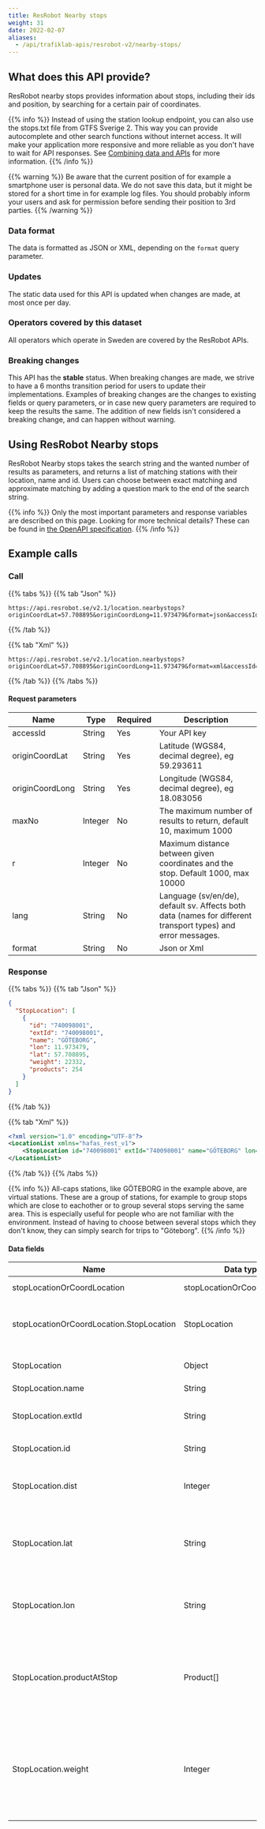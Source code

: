 ```yaml
---
title: ResRobot Nearby stops 
weight: 31 
date: 2022-02-07
aliases:
  - /api/trafiklab-apis/resrobot-v2/nearby-stops/
---
```


## What does this API provide?

ResRobot nearby stops provides information about stops, including their ids and position, by searching for a certain
pair of coordinates.

{{% info %}} Instead of using the station lookup endpoint, you can also use the stops.txt file from GTFS Sverige 2. This
way you can provide autocomplete and other search functions without internet access. It will make your application more
responsive and more reliable as you don't have to wait for API responses.
See [Combining data and APIs](/docs/using-trafiklab-data/combining-data/) for more information. {{% /info %}}

{{% warning %}} Be aware that the current position of for example a smartphone user is personal data. We do not save
this data, but it might be stored for a short time in for example log files. You should probably inform your users and
ask for permission before sending their position to 3rd parties.
{{% /warning %}}

### Data format

The data is formatted as JSON or XML, depending on the `format` query parameter.

### Updates

The static data used for this API is updated when changes are made, at most once per day.

### Operators covered by this dataset

All operators which operate in Sweden are covered by the ResRobot APIs.

### Breaking changes

This API has the **stable** status. When breaking changes are made, we strive to have a 6 months transition period for
users to update their implementations. Examples of breaking changes are the changes to existing fields or query
parameters, or in case new query parameters are required to keep the results the same. The addition of new fields isn't
considered a breaking change, and can happen without warning.

## Using ResRobot Nearby stops

ResRobot Nearby stops takes the search string and the wanted number of results as parameters, and returns a list of
matching stations with their location, name and id. Users can choose between exact matching and approximate matching by
adding a question mark to the end of the search string.

{{% info %}} Only the most important parameters and response variables are described on this page. Looking for more
technical details? These can be found in [the OpenAPI specification](api-spec.md). {{% /info %}}

## Example calls

### Call

{{% tabs %}} {{% tab "Json" %}}

```text
https://api.resrobot.se/v2.1/location.nearbystops?originCoordLat=57.708895&originCoordLong=11.973479&format=json&accessId=API_KEY
```

{{% /tab %}}

{{% tab "Xml" %}}

```text
https://api.resrobot.se/v2.1/location.nearbystops?originCoordLat=57.708895&originCoordLong=11.973479&format=xml&accessId=API_KEY
```

{{% /tab %}} {{% /tabs %}}

#### Request parameters


| **Name**        | **Type** | **Required** | **Description**                                                                                              |
|-----------------|----------|--------------|--------------------------------------------------------------------------------------------------------------|
| accessId        | String   | Yes          | Your API key                                                                                                 |
| originCoordLat  | String   | Yes          | Latitude (WGS84, decimal degree), eg 59.293611                                                               |
| originCoordLong | String   | Yes          | Longitude (WGS84, decimal degree), eg 18.083056                                                              |
| maxNo           | Integer  | No           | The maximum number of results to return, default 10, maximum 1000                                            |
| r               | Integer  | No           | Maximum distance between given coordinates and the stop. Default 1000, max 10000                             |
| lang            | String   | No           | Language (sv/en/de), default sv. Affects both data (names for different transport types) and error messages. |
| format          | String   | No           | Json or Xml                                                                                                  |


### Response

{{% tabs %}} {{% tab "Json" %}}

```json
{
  "StopLocation": [
    {
      "id": "740098001",
      "extId": "740098001",
      "name": "GÖTEBORG",
      "lon": 11.973479,
      "lat": 57.708895,
      "weight": 22332,
      "products": 254
    }
  ]
}
```

{{% /tab %}}

{{% tab "Xml" %}}

```xml
<?xml version="1.0" encoding="UTF-8"?>
<LocationList xmlns="hafas_rest_v1">
    <StopLocation id="740098001" extId="740098001" name="GÖTEBORG" lon="11.973479" lat="57.708895" weight="22332" products="254"/>
</LocationList>
```

{{% /tab %}} {{% /tabs %}}

{{% info %}} All-caps stations, like GÖTEBORG in the example above, are virtual stations. These are a group
of stations, for example to group stops which are close to eachother or to group several stops serving the same area.
This is especially useful for people who are not familiar with the environment. Instead of having to choose between
several stops which they don't know, they can simply search for trips to "Göteborg". {{% /info %}}


#### Data fields

| **Name**     | **Data type**               | **Description**                                                                                                                                                                                                                                                         |
| ------------ | --------------------------- | ----------------------------------------------------------------------------------------------------------------------------------------------------------------------------------------------------------------------------------------------------------------------- |
| stopLocationOrCoordLocation | stopLocationOrCoordLocation[] | List with results                                                                                                                                                                                                          |
| stopLocationOrCoordLocation.StopLocation | StopLocation | Actual data is contained in the `StopLocation` property                                                                                                                                                                                                          |
| StopLocation | Object                      | Object containing a single stop                                                                                                                                                                                                                                                                        |
| StopLocation.name         | String                      | Stop name                                                                                                                                                                                                                                                     |
| StopLocation.extId        | String                      | Stop id for use in other ResRobot APIs.                                                                                                                                                                                                                                    |
| StopLocation.id           | String                      | Internal id. Do not use.                                                              |
| StopLocation.dist         | Integer                     | Distance from the queried coordinates, in meters.                                                                                                                                                                                                                      |
| StopLocation.lat          | String                      | Latitude (WGS84, decimal degree) for this stop, eg 59.293611                                                                                                                                                                                                                           |
| StopLocation.lon          | String                      | Longitude (WGS84, decimal degree) for this stop, eg 18.083056                                                                                                                                                                                                                          |
| StopLocation.productAtStop     | Product[]              | See [common data types](common.md). Only the `cls` field of each product will contain actual data.  |
| StopLocation.weight       | Integer                     | Shows how much traffic is handled at this stop, a stop with more traffic gets a higher weight. Between 0 and 32767.              |
